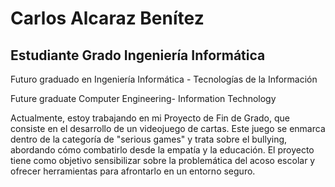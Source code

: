 # Carlos Alcaraz Benítez

## Estudiante Grado Ingeniería Informática

Futuro graduado en Ingeniería Informática - Tecnologías de la Información

Future graduate Computer Engineering- Information Technology

Actualmente, estoy trabajando en mi Proyecto de Fin de Grado, que consiste en el desarrollo de un videojuego de cartas. Este juego se enmarca dentro de la categoría de "serious games" y trata sobre el bullying, abordando cómo combatirlo desde la empatía y la educación. El proyecto tiene como objetivo sensibilizar sobre la problemática del acoso escolar y ofrecer herramientas para afrontarlo en un entorno seguro.
